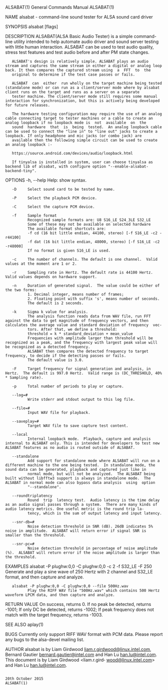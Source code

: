 ALSABAT(1)                                                                                 General Commands Manual                                                                                 ALSABAT(1)

NAME
       alsabat - command-line sound tester for ALSA sound card driver

SYNOPSIS
       alsabat [flags]

DESCRIPTION
       ALSABAT(ALSA  Basic  Audio  Tester)  is a simple command-line utility intended to help automate audio driver and sound server testing with little human interaction. ALSABAT can be used to test audio
       quality, stress test features and test audio before and after PM state changes.

       ALSABAT's design is relatively simple. ALSABAT plays an audio stream and captures the same stream in either a digital or analog loop back. It then compares the captured stream using  a  FFT  to  the
       original to determine if the test case passes or fails.

       ALSABAT  can  either  run wholly on the target machine being tested (standalone mode) or can run as a client/server mode where by alsabat client runs on the target and runs as a server on a separate
       tester machine. The client/server mode still requires some manual interaction for synchronization, but this is actively being developed for future releases.

       The hardware testing configuration may require the use of an analog cable connecting target to tester machines or a cable to create an analog loopback if no loopback mode is  not  available  on  the
       sound  hardware  that  is  being  tested.  An analog loopback cable can be used to connect the "line in" to "line out" jacks to create a loopback. If only headphone and mic jacks (or combo jack) are
       available then the following simple circuit can be used to create an analog loopback :-

       https://source.android.com/devices/audio/loopback.html

       If tinyalsa is installed in system, user can choose tinyalsa as backend lib of alsabat, with configure option "--enable-alsabat-backend-tiny".

OPTIONS
       -h, --help
              Help: show syntax.

       -D     Select sound card to be tested by name.

       -P     Select the playback PCM device.

       -C     Select the capture PCM device.

       -f     Sample format
              Recognized sample formats are: U8 S16_LE S24_3LE S32_LE
              Some of these may not be available on selected hardware
              The available format shortcuts are:
              -f cd (16 bit little endian, 44100, stereo) [-f S16_LE -c2 -r44100]
              -f dat (16 bit little endian, 48000, stereo) [-f S16_LE -c2 -r48000]
              If no format is given S16_LE is used.

       -c     The number of channels. The default is one channel.  Valid values at the moment are 1 or 2.

       -r     Sampling rate in Hertz. The default rate is 44100 Hertz.  Valid values depends on hardware support.

       -n     Duration of generated signal.  The value could be either of the two forms:
              1. Decimal integer, means number of frames;
              2. Floating point with suffix 's', means number of seconds.
              The default is 2 seconds.

       -k     Sigma k value for analysis.
              The analysis function reads data from WAV file, run FFT against the data to get magnitude of frequency vectors, and then calculates the average value and standard deviation of frequency  vec‐
              tors. After that, we define a threshold:
              threshold = k * standard_deviation + mean_value
              Frequencies with amplitude larger than threshold will be recognized as a peak, and the frequency with largest peak value will be recognized as a detected frequency.
              ALSABAT then compares the detected frequency to target frequency, to decide if the detecting passes or fails.
              The default value is 3.0.

       -F     Target frequency for signal generation and analysis, in Hertz.  The default is 997.0 Hertz.  Valid range is (DC_THRESHOLD, 40% * Sampling rate).

       -p     Total number of periods to play or capture.

       --log=#
              Write stderr and stdout output to this log file.

       --file=#
              Input WAV file for playback.

       --saveplay=#
              Target WAV file to save capture test content.

       --local
              Internal loopback mode.  Playback, capture and analysis internal to ALSABAT only. This is intended for developers to test new ALSABAT features as no audio is routed outside of ALSABAT.

       --standalone
              Add support for standalone mode where ALSABAT will run on a different machine to the one being tested.  In standalone mode, the sound data can be generated, playback and captured just like in
              normal mode, but will not be analyzed.  The ALSABAT being built without libfftw3 support is always in standalone mode.  The ALSABAT in normal mode can also bypass data analysis  using  option
              "--standalone".

       --roundtriplatency
              Round  trip  latency test.  Audio latency is the time delay as an audio signal passes through a system.  There are many kinds of audio latency metrics. One useful metric is the round trip la‐
              tency, which is the sum of output latency and input latency.

       --snr-db=#
              Noise detection threshold in SNR (dB). 26dB indicates 5% noise in amplitude.  ALSABAT will return error if signal SNR is smaller than the threshold.

       --snr-pc=#
              Noise detection threshold in percentage of noise amplitude (%).  ALSABAT will return error if the noise amplitude is larger than the threshold.

EXAMPLES
       alsabat -P plughw:0,0 -C plughw:0,0 -c 2 -f S32_LE -F 250
              Generate and play a sine wave of 250 Hertz with 2 channel and S32_LE format, and then capture and analyze.

       alsabat -P plughw:0,0 -C plughw:0,0 --file 500Hz.wav
              Play the RIFF WAV file "500Hz.wav" which contains 500 Hertz waveform LPCM data, and then capture and analyze.

RETURN VALUE
       On success, returns 0.
       If no peak be detected, returns -1001;
       If only DC be detected, returns -1002;
       If peak frequency does not match with the target frequency, returns -1003.

SEE ALSO
        aplay(1)

BUGS
       Currently only support RIFF WAV format with PCM data. Please report any bugs to the alsa-devel mailing list.

AUTHOR
       alsabat is by Liam Girdwood <liam.r.girdwood@linux.intel.com>, Bernard Gautier  <bernard.gautier@intel.com>  and  Han  Lu  <han.lu@intel.com>.   This  document  is  by  Liam  Girdwood  <liam.r.gird‐
       wood@linux.intel.com> and Han Lu <han.lu@intel.com>.

                                                                                              20th October 2015                                                                                    ALSABAT(1)
